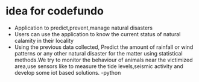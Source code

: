 # idea for codefundo

- Application to predict,prevent,manage natural disasters
- Users can use the application to know the current status of natural calamity in their locality
- Using the previous data collected, Predict the amount of rainfall or wind patterns or any other natural disaster for the matter using statistical methods.We try to monitor the behaviour of animals near the victimized area,use sensors like to measure the tide levels,seismic activity and develop some iot based solutions.
-python
